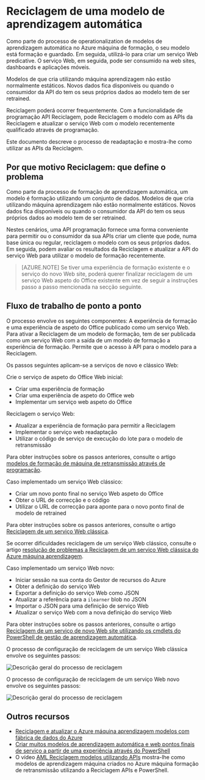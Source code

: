 <properties
    pageTitle="Reciclagem de uma modelo de aprendizagem automática | Microsoft Azure"
    description="Saiba como um modelo de retransmissão e atualizar o serviço Web para utilizar o modelo recentemente qualificado no Azure máquina aprendizagem."
    services="machine-learning"
    documentationCenter=""
    authors="vDonGlover"
    manager="raymondl"
    editor=""/>

<tags
    ms.service="machine-learning"
    ms.workload="data-services"
    ms.tgt_pltfrm="na"
    ms.devlang="na"
    ms.topic="article"
    ms.date="10/10/2016"
    ms.author="v-donglo"/>

# <a name="retrain-a-machine-learning-model"></a>Reciclagem de uma modelo de aprendizagem automática

Como parte do processo de operationalization de modelos de aprendizagem automática no Azure máquina de formação, o seu modelo está formação e guardado. Em seguida, utilizá-lo para criar um serviço Web predicative. O serviço Web, em seguida, pode ser consumido na web sites, dashboards e aplicações móveis. 

Modelos de que cria utilizando máquina aprendizagem não estão normalmente estáticos. Novos dados fica disponíveis ou quando o consumidor da API do tem os seus próprios dados ao modelo tem de ser retrained. 

Reciclagem poderá ocorrer frequentemente. Com a funcionalidade de programação API Reciclagem, pode Reciclagem o modelo com as APIs da Reciclagem e atualizar o serviço Web com o modelo recentemente qualificado através de programação. 

Este documento descreve o processo de readaptação e mostra-lhe como utilizar as APIs da Reciclagem.

## <a name="why-retrain-defining-the-problem"></a>Por que motivo Reciclagem: que define o problema  

Como parte da processo de formação de aprendizagem automática, um modelo é formação utilizando um conjunto de dados. Modelos de que cria utilizando máquina aprendizagem não estão normalmente estáticos. Novos dados fica disponíveis ou quando o consumidor da API do tem os seus próprios dados ao modelo tem de ser retrained.

Nestes cenários, uma API programação fornece uma forma conveniente para permitir ou o consumidor da sua APIs criar um cliente que pode, numa base única ou regular, reciclagem o modelo com os seus próprios dados. Em seguida, podem avaliar os resultados da Reciclagem e atualizar a API do serviço Web para utilizar o modelo de formação recentemente.

>[AZURE.NOTE] Se tiver uma experiência de formação existente e o serviço do novo Web site, poderá querer finalizar reciclagem de um serviço Web aspeto do Office existente em vez de seguir a instruções passo a passo mencionada na secção seguinte.

## <a name="end-to-end-workflow"></a>Fluxo de trabalho de ponto a ponto 

O processo envolve os seguintes componentes: A experiência de formação e uma experiência de aspeto do Office publicado como um serviço Web. Para ativar a Reciclagem de um modelo de formação, tem de ser publicada como um serviço Web com a saída de um modelo de formação a experiência de formação. Permite que o acesso à API para o modelo para a Reciclagem. 

Os passos seguintes aplicam-se a serviços de novo e clássico Web:

Crie o serviço de aspeto do Office Web inicial:

* Criar uma experiência de formação
* Criar uma experiência de aspeto do Office web
* Implementar um serviço web aspeto do Office

Reciclagem o serviço Web:

* Atualizar a experiência de formação para permitir a Reciclagem
* Implementar o serviço web readaptação
* Utilizar o código de serviço de execução do lote para o modelo de retransmissão

Para obter instruções sobre os passos anteriores, consulte o artigo [modelos de formação de máquina de retransmissão através de programação](machine-learning-retrain-models-programmatically.md).

Caso implementado um serviço Web clássico:

* Criar um novo ponto final no serviço Web aspeto do Office
* Obter o URL de correcção e o código
* Utilizar o URL de correcção para aponte para o novo ponto final de modelo de retrained 

Para obter instruções sobre os passos anteriores, consulte o artigo [Reciclagem de um serviço Web clássica](machine-learning-retrain-a-classic-web-service.md).

Se ocorrer dificuldades reciclagem de um serviço Web clássico, consulte o artigo [resolução de problemas a Reciclagem de um serviço Web clássica do Azure máquina aprendizagem](machine-learning-troubleshooting-retraining-models.md).

Caso implementado um serviço Web novo:

* Iniciar sessão na sua conta do Gestor de recursos do Azure
* Obter a definição do serviço Web
* Exportar a definição do serviço Web como JSON
* Atualizar a referência para a `ilearner` blob no JSON
* Importar o JSON para uma definição de serviço Web
* Atualizar o serviço Web com a nova definição do serviço Web

Para obter instruções sobre os passos anteriores, consulte o artigo [Reciclagem de um serviço de novo Web site utilizando os cmdlets do PowerShell de gestão de aprendizagem automática](machine-learning-retrain-new-web-service-using-powershell.md).

O processo de configuração de reciclagem de um serviço Web clássica envolve os seguintes passos:

![Descrição geral do processo de reciclagem][1]

O processo de configuração de reciclagem de um serviço Web novo envolve os seguintes passos:

![Descrição geral do processo de reciclagem][7]

## <a name="other-resources"></a>Outros recursos

- [Reciclagem e atualizar o Azure máquina aprendizagem modelos com fábrica de dados do Azure](https://azure.microsoft.com/blog/retraining-and-updating-azure-machine-learning-models-with-azure-data-factory/)
- [Criar muitos modelos de aprendizagem automática e web pontos finais de serviço a partir de uma experiência através do PowerShell](machine-learning-create-models-and-endpoints-with-powershell.md)
- O vídeo [AML Reciclagem modelos utilizando APIs](https://www.youtube.com/watch?v=wwjglA8xllg) mostra-lhe como modelos de aprendizagem máquina criados no Azure máquina formação de retransmissão utilizando a Reciclagem APIs e PowerShell.

<!--image links-->
[1]: ./media/machine-learning-retrain-machine-learning-model/machine-learning-retrain-models-programmatically-IMAGE01.png
[7]: ./media/machine-learning-retrain-machine-learning-model/machine-learning-retrain-models-programmatically-IMAGE07.png


